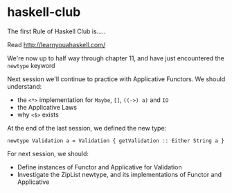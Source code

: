 haskell-club
============

The first Rule of Haskell Club is.....

Read http://learnyouahaskell.com/

We're now up to half way through chapter 11, and have just encountered the `newtype` keyword 

Next session we'll continue to practice with Applicative Functors.  We should understand:
 * the `<*>` implementation for `Maybe`, `[]`, `((->) a)` and `IO` 
 * the Applicative Laws
 * why `<$>` exists

At the end of the last session, we defined the new type:
```
newtype Validation a = Validation { getValidation :: Either String a }
```

For next session, we should:
 * Define instances of Functor and Applicative for Validation
 * Investigate the ZipList newtype, and its implementations of Functor and Applicative
